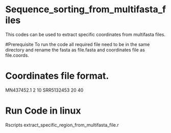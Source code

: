 # Sequence_sorting_from_multifasta_files
This codes can be used to extract specific coordinates from multifasta files.

#Prerequisite
To run the code all required file need to be in the same directory and rename the fasta as file.fasta and coordinates file as file.coords. 

# Coordinates file format.

MN437452.1 2 10 
SRR5132453 20 40 

# Run Code in linux
Rscripts extract_specific_region_from_multifasta_file.r
